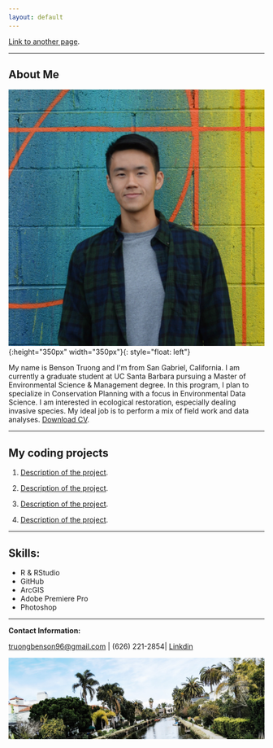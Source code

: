 ```yaml
---
layout: default
---
```


[Link to another page](./another-page.html).

* * *

## About Me

![](./media/profile_pic.jpg){:height="350px" width="350px"}{: style="float: left"} 

My name is Benson Truong and I'm from San Gabriel, California. I am currently a graduate student at UC Santa Barbara pursuing a Master of Environmental Science & Management degree. In this program, I plan to specialize in Conservation Planning with a focus in Environmental Data Science. I am interested in ecological restoration, especially dealing invasive species. My ideal job is to perform a mix of field work and data analyses. [Download CV](./cv.pdf).



* * *


## My coding projects

1. [Description of the project](./benson_lab_2_trial.html).

2. [Description of the project](./assignment2_task2_bt.html).

3. [Description of the project](./benson_lab_2_trial.html).

4. [Description of the project](./assignment2_task2_bt.html).

* * *

## Skills:

*   R & RStudio
*   GitHub
*   ArcGIS
*   Adobe Premiere Pro
*   Photoshop

* * *

**Contact Information:**

truongbenson96@gmail.com | (626) 221-2854| [Linkdin](https://www.linkedin.com/in/benson-truong-580570122/)


![](./media/landscape.jpg)
